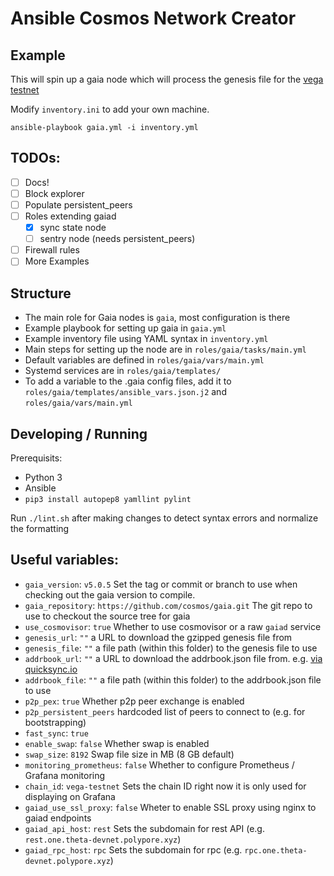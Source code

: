 # Ansible Cosmos Network Creator

## Example

This will spin up a gaia node which will process the genesis file for the [vega testnet](https://github.com/cosmos/vega-test/blob/master/public-testnet/modified_genesis_public_testnet/genesis.json.gz)

Modify `inventory.ini` to add your own machine.

```
ansible-playbook gaia.yml -i inventory.yml
```

## TODOs:

- [ ] Docs!
- [ ] Block explorer
- [ ] Populate persistent_peers
- [ ] Roles extending gaiad
	- [x] sync state node
	- [ ] sentry node (needs persistent_peers)
- [ ] Firewall rules
- [ ] More Examples

## Structure

- The main role for Gaia nodes is `gaia`, most configuration is there
- Example playbook for setting up gaia in `gaia.yml`
- Example inventory file using YAML syntax in `inventory.yml`
- Main steps for setting up the node are in `roles/gaia/tasks/main.yml`
- Default variables are defined in `roles/gaia/vars/main.yml`
- Systemd services are in `roles/gaia/templates/`
- To add a variable to the .gaia config files, add it to `roles/gaia/templates/ansible_vars.json.j2` and `roles/gaia/vars/main.yml`

## Developing / Running

Prerequisits:

- Python 3
- Ansible
- `pip3 install autopep8 yamllint pylint`

Run `./lint.sh` after making changes to detect syntax errors and normalize the formatting

## Useful variables:

- `gaia_version`: `v5.0.5` Set the tag or commit or branch to use when checking out the gaia version to compile.
- `gaia_repository`: `https://github.com/cosmos/gaia.git` The git repo to use to checkout the source tree for gaia
- `use_cosmovisor`: `true` Whether to use cosmovisor or a raw `gaiad` service
- `genesis_url`: `""` a URL to download the gzipped genesis file from
- `genesis_file`: `""` a file path (within this folder) to the genesis file to use
- `addrbook_url`: `""` a URL to download the addrbook.json file from. e.g. [via quicksync.io](https://quicksync.io/addrbook.cosmos.json)
- `addrbook_file`: `""` a file path (within this folder) to the addrbook.json file to use
- `p2p_pex`: `true` Whether p2p peer exchange is enabled
- `p2p_persistent_peers` hardcoded list of peers to connect to (e.g. for bootstrapping)
- `fast_sync`: `true`
- `enable_swap`: `false` Whether swap is enabled
- `swap_size`: `8192` Swap file size in MB (8 GB default)
- `monitoring_prometheus`: `false` Whether to configure Prometheus / Grafana monitoring
- `chain_id`: `vega-testnet` Sets the chain ID right now it is only used for displaying on Grafana
- `gaiad_use_ssl_proxy`: `false` Wheter to enable SSL proxy using nginx to gaiad endpoints
- `gaiad_api_host`: `rest` Sets the subdomain for rest API (e.g. `rest.one.theta-devnet.polypore.xyz`)
- `gaiad_rpc_host`: `rpc` Sets the subdomain for rpc (e.g. `rpc.one.theta-devnet.polypore.xyz`)

